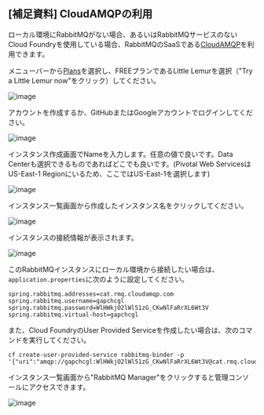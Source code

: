 ## [補足資料] CloudAMQPの利用

ローカル環境にRabbitMQがない場合、あるいはRabbitMQサービスのないCloud Foundryを使用している場合、RabbitMQのSaaSである[CloudAMQP](https://www.cloudamqp.com)を利用できます。

メニューバーから[Plans](https://www.cloudamqp.com/plans.html)を選択し、FREEプランであるLittle Lemurを選択（"Try a Little Lemur now"をクリック）してください。

![image](https://qiita-image-store.s3.amazonaws.com/0/1852/9c59e9af-440f-f4c8-9f0d-e35fa0aa2302.png)

アカウントを作成するか、GitHubまたはGoogleアカウントでログインしてください。

![image](https://qiita-image-store.s3.amazonaws.com/0/1852/ebd07f31-c909-6a9e-1856-b08b333155d4.png)

インスタンス作成画面でNameを入力します。任意の値で良いです。Data Centerも選択できるものであればどこでも良いです。(Pivotal Web ServicesはUS-East-1 Regionにいるため、ここではUS-East-1を選択します)

![image](https://qiita-image-store.s3.amazonaws.com/0/1852/97ba6d8e-3b2f-105d-999a-bfbec51afd19.png)

インスタンス一覧画面から作成したインスタンス名をクリックしてください。

![image](https://qiita-image-store.s3.amazonaws.com/0/1852/24045eff-53ec-80f1-aa9c-f08087fe2f7b.png)

インスタンスの接続情報が表示されます。

![image](https://qiita-image-store.s3.amazonaws.com/0/1852/38d4ad62-ece1-ba2a-082e-6cf8c6baa5a5.png)

このRabbitMQインスタンスにローカル環境から接続したい場合は、`application.properties`に次のように設定してください。


``` properties
spring.rabbitmq.addresses=cat.rmq.cloudamqp.com
spring.rabbitmq.username=gapchcgl
spring.rabbitmq.password=WlHWkjO2lWl51zG_CKwNlFaRrXL6Wt3V
spring.rabbitmq.virtual-host=gapchcgl
```

また、Cloud FoundryのUser Provided Serviceを作成したい場合は、次のコマンドを実行してください。

```
cf create-user-provided-service rabbitmq-binder -p '{"uri":"amqp://gapchcgl:WlHWkjO2lWl51zG_CKwNlFaRrXL6Wt3V@cat.rmq.cloudamqp.com/gapchcgl"}'
```

インスタンス一覧画面から"RabbitMQ Manager"をクリックすると管理コンソールにアクセスできます。

![image](https://qiita-image-store.s3.amazonaws.com/0/1852/67cb765b-f514-67a9-dc57-360c1697ca2b.png)
